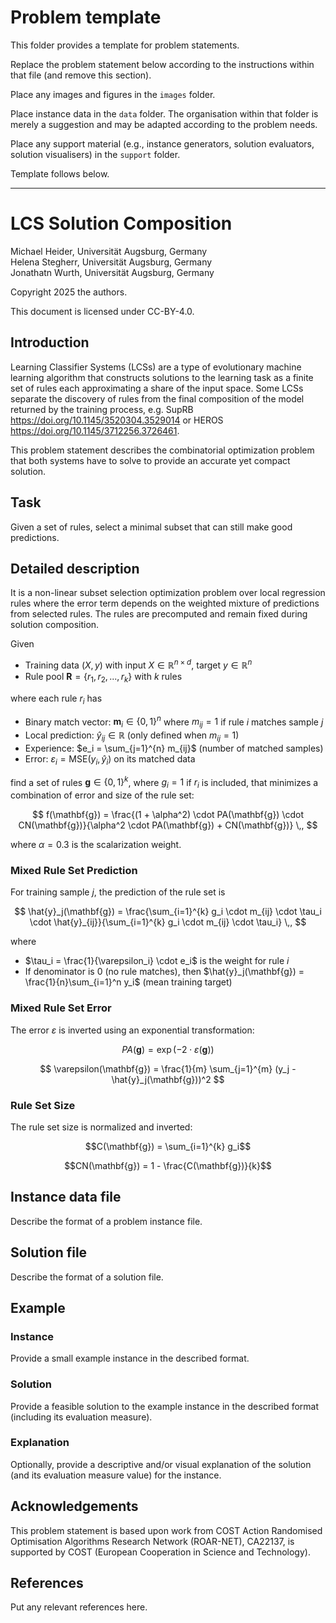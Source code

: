 <!--
SPDX-FileCopyrightText: 2025 Michael Heider <michael.heider@uni-a.de>, Helena Segherr, Jonathan Wurth 

SPDX-License-Identifier: CC-BY-4.0
-->

<!-- Replace the comment above with your licence information for your problem
statement. Consider all copyright holders and contributors. -->

<!-- According to the copyright and licensing policy of ROAR-NET original
problem statements contributed to this repository shall be licensed under the
CC-BY-4.0 licence. In some cases CC-BY-SA-4.0 might be accepted, e.g., if the
problem is based upon an existing problem licensed under those terms. Please
provide a clear justification when opening the pull request if the problem is
not licensed under CC-BY-4.0 -->

<!-- Remove the section below before submitting -->

# Problem template


This folder provides a template for problem statements.

Replace the problem statement below according to the instructions within that
file (and remove this section).

Place any images and figures in the `images` folder.

Place instance data in the `data` folder. The organisation within that folder is
merely a suggestion and may be adapted according to the problem needs.

Place any support material (e.g., instance generators, solution evaluators,
solution visualisers) in the `support` folder.

Template follows below.

---

<!-- Remove the section above before submitting -->

# LCS Solution Composition

Michael Heider, Universität Augsburg, Germany  
Helena Stegherr, Universität Augsburg, Germany  
Jonathatn Wurth, Universität Augsburg, Germany

<!-- Put two empty spaces at the end of each author line except the last for
proper formatting -->

Copyright 2025 the authors.

This document is licensed under CC-BY-4.0.

<!-- Complete the above accordingly. Copyright and licensing information must be
consistent with the comment at the beginning of the markdown file -->

## Introduction

Learning Classifier Systems (LCSs) are a type of evolutionary machine learning 
algorithm that constructs solutions to the learning task as a finite set of 
rules each approximating a share of the input space. Some LCSs separate the 
discovery of rules from the final composition of the model returned by the 
training process, e.g. SupRB https://doi.org/10.1145/3520304.3529014 or 
HEROS https://doi.org/10.1145/3712256.3726461. 

This problem statement describes the combinatorial optimization problem that
both systems have to solve to provide an accurate yet compact solution.

## Task

Given a set of rules, select a minimal subset that can still make good 
predictions.

## Detailed description

It is a non-linear subset selection optimization problem over local regression rules where the error term depends on the weighted mixture of predictions from selected rules.
The rules are precomputed and remain fixed during solution composition.

Given

- Training data $(X, y)$ with input $X \in \mathbb{R}^{n \times d}$, target $y \in \mathbb{R}^n$
- Rule pool $\mathbf{R} = \{r_1, r_2, ..., r_k\}$ with $k$ rules

where each rule $r_i$ has

- Binary match vector: $\mathbf{m}_i \in \{0,1\}^n$ where $m_{ij} = 1$ if rule $i$ matches sample $j$
- Local prediction: $\hat{y}_{ij} \in \mathbb{R}$ (only defined when $m_{ij} = 1$)
- Experience: $e_i = \sum_{j=1}^{n} m_{ij}$ (number of matched samples)
- Error: $\varepsilon_i = \text{MSE}(y_i, \hat{y}_i)$ on its matched data

find a set of rules $\mathbf{g} \in \{0,1\}^k$, where $g_i = 1$ if $r_i$ is included, that minimizes a combination of error and size of the rule set:

$$
f(\mathbf{g}) = \frac{(1 + \alpha^2) \cdot PA(\mathbf{g}) \cdot CN(\mathbf{g})}{\alpha^2 \cdot PA(\mathbf{g}) + CN(\mathbf{g})} \,,
$$

where $\alpha = 0.3$ is the scalarization weight.

### Mixed Rule Set Prediction

For training sample $j$, the prediction of the rule set is

$$
\hat{y}_j(\mathbf{g}) = \frac{\sum_{i=1}^{k} g_i \cdot m_{ij} \cdot \tau_i \cdot \hat{y}_{ij}}{\sum_{i=1}^{k} g_i \cdot m_{ij} \cdot \tau_i} \,,
$$

where
- $\tau_i = \frac{1}{\varepsilon_i} \cdot e_i$ is the weight for rule $i$
- If denominator is 0 (no rule matches), then $\hat{y}_j(\mathbf{g}) = \frac{1}{n}\sum_{i=1}^n y_i$ (mean training target)



### Mixed Rule Set Error

The error $\varepsilon$ is inverted using an exponential transformation:

$$
PA(\mathbf{g}) = \exp(-2 \cdot \varepsilon(\mathbf{g}))
$$

$$
\varepsilon(\mathbf{g}) = \frac{1}{m} \sum_{j=1}^{m} (y_j - \hat{y}_j(\mathbf{g}))^2
$$

### Rule Set Size

The rule set size is normalized and inverted:

$$C(\mathbf{g}) = \sum_{i=1}^{k} g_i$$

$$CN(\mathbf{g}) = 1 - \frac{C(\mathbf{g})}{k}$$



## Instance data file

Describe the format of a problem instance file.

## Solution file

Describe the format of a solution file.

## Example

### Instance

Provide a small example instance in the described format.

### Solution

Provide a feasible solution to the example instance in the described format
(including its evaluation measure).

### Explanation

Optionally, provide a descriptive and/or visual explanation of the solution (and
its evaluation measure value) for the instance.

## Acknowledgements

This problem statement is based upon work from COST Action Randomised
Optimisation Algorithms Research Network (ROAR-NET), CA22137, is supported by
COST (European Cooperation in Science and Technology).

<!-- Please keep the above acknowledgement. Add any other acknowledgements as
relevant. -->

## References

Put any relevant references here.
